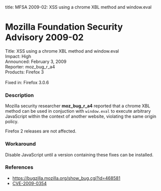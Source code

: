 title: MFSA 2009-02: XSS using a chrome XBL method and window.eval

<h1>Mozilla Foundation Security Advisory 2009-02</h1>

<p>
<span class="label">Title:</span>      XSS using a chrome XBL method and window.eval<br/>
<span class="label">Impact:</span>     High<br/>
<span class="label">Announced:</span>  February 3, 2009<br/>
<span class="label">Reporter:</span>   moz_bug_r_a4<br/>
<span class="label">Products:</span>   Firefox 3<br/>
<br/>
<span class="label">Fixed in:</span>   Firefox 3.0.6<br/>
</p>


<h3>Description</h3>

<p>Mozilla security researcher <strong>moz_bug_r_a4</strong> reported
that a chrome XBL method can be used in conjuction
with <code>window.eval</code> to execute arbitrary JavaScript within
the context of another website, violating the same origin policy.</p>

<p class="note">Firefox 2 releases are not affected.
</p>

<h3>Workaround</h3>

<p>Disable JavaScript until a version containing these fixes can be installed.</p>

<h3>References</h3>

<ul>
  <li><a href="https://bugzilla.mozilla.org/show_bug.cgi?id=468581">https://bugzilla.mozilla.org/show_bug.cgi?id=468581</a></li>
  <li><a class="ex-ref" href="http://cve.mitre.org/cgi-bin/cvename.cgi?name=CVE-2009-0354">CVE-2009-0354</a></li>
</ul>



